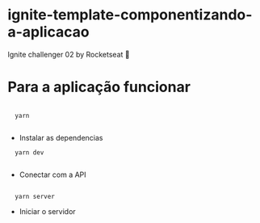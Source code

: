 # ignite-template-componentizando-a-aplicacao
Ignite challenger 02 by Rocketseat :purple_heart:


<h1>Para a aplicação funcionar</h1>

```
  
  yarn
  
```


* Instalar as dependencias




```
  yarn dev
  
```

* Conectar com a API 


``` 
  
  yarn server

```


* Iniciar o servidor
